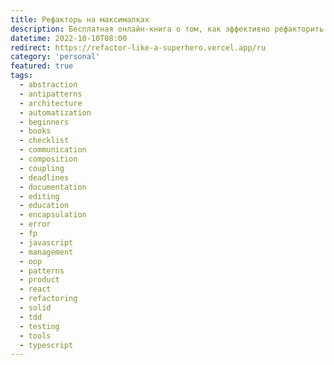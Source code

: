 ```yaml
---
title: Рефакторь на макси­малках
description: Бесплатная онлайн-книга о том, как эффективно рефакторить код.
datetime: 2022-10-10T08:00
redirect: https://refactor-like-a-superhero.vercel.app/ru
category: 'personal'
featured: true
tags:
  - abstraction
  - antipatterns
  - architecture
  - automatization
  - beginners
  - books
  - checklist
  - communication
  - composition
  - coupling
  - deadlines
  - documentation
  - editing
  - education
  - encapsulation
  - error
  - fp
  - javascript
  - management
  - oop
  - patterns
  - product
  - react
  - refactoring
  - solid
  - tdd
  - testing
  - tools
  - typescript
---
```

